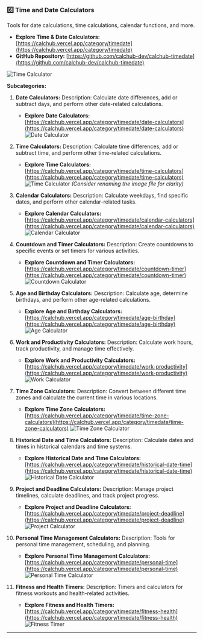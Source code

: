 ### **6️⃣ Time and Date Calculators**

Tools for date calculations, time calculations, calendar functions, and more.

*   **Explore Time & Date Calculators:** [https://calchub.vercel.app/category/timedate](https://calchub.vercel.app/category/timedate)
*   **GitHub Repository:** [https://github.com/calchub-dev/calchub-timedate](https://github.com/calchub-dev/calchub-timedate)

![Time Calculator](https://your-image-url.com/time.png)

**Subcategories:**

1.  **Date Calculators:**
    Description: Calculate date differences, add or subtract days, and perform other date-related calculations.
    *   **Explore Date Calculators:** [https://calchub.vercel.app/category/timedate/date-calculators](https://calchub.vercel.app/category/timedate/date-calculators)
    ![Date Calculator](https://your-image-url.com/date.png)

2.  **Time Calculators:**
    Description: Calculate time differences, add or subtract time, and perform other time-related calculations.
    *   **Explore Time Calculators:** [https://calchub.vercel.app/category/timedate/time-calculators](https://calchub.vercel.app/category/timedate/time-calculators)
    ![Time Calculator](https://your-image-url.com/timecalc.png)  *(Consider renaming the image file for clarity)*

3.  **Calendar Calculators:**
    Description: Calculate weekdays, find specific dates, and perform other calendar-related tasks.
    *   **Explore Calendar Calculators:** [https://calchub.vercel.app/category/timedate/calendar-calculators](https://calchub.vercel.app/category/timedate/calendar-calculators)
    ![Calendar Calculator](https://your-image-url.com/calendar.png)

4.  **Countdown and Timer Calculators:**
    Description: Create countdowns to specific events or set timers for various activities.
    *   **Explore Countdown and Timer Calculators:** [https://calchub.vercel.app/category/timedate/countdown-timer](https://calchub.vercel.app/category/timedate/countdown-timer)
    ![Countdown Calculator](https://your-image-url.com/countdown.png)

5.  **Age and Birthday Calculators:**
    Description: Calculate age, determine birthdays, and perform other age-related calculations.
    *   **Explore Age and Birthday Calculators:** [https://calchub.vercel.app/category/timedate/age-birthday](https://calchub.vercel.app/category/timedate/age-birthday)
    ![Age Calculator](https://your-image-url.com/age.png)

6.  **Work and Productivity Calculators:**
    Description: Calculate work hours, track productivity, and manage time effectively.
    *   **Explore Work and Productivity Calculators:** [https://calchub.vercel.app/category/timedate/work-productivity](https://calchub.vercel.app/category/timedate/work-productivity)
    ![Work Calculator](https://your-image-url.com/work.png)

7.  **Time Zone Calculators:**
    Description: Convert between different time zones and calculate the current time in various locations.
    *   **Explore Time Zone Calculators:** [https://calchub.vercel.app/category/timedate/time-zone-calculators](https://calchub.vercel.app/category/timedate/time-zone-calculators)
    ![Time Zone Calculator](https://your-image-url.com/timezone.png)

8.  **Historical Date and Time Calculators:**
    Description: Calculate dates and times in historical calendars and time systems.
    *   **Explore Historical Date and Time Calculators:** [https://calchub.vercel.app/category/timedate/historical-date-time](https://calchub.vercel.app/category/timedate/historical-date-time)
    ![Historical Date Calculator](https://your-image-url.com/historical.png)

9.  **Project and Deadline Calculators:**
    Description: Manage project timelines, calculate deadlines, and track project progress.
    *   **Explore Project and Deadline Calculators:** [https://calchub.vercel.app/category/timedate/project-deadline](https://calchub.vercel.app/category/timedate/project-deadline)
    ![Project Calculator](https://your-image-url.com/project.png)

10. **Personal Time Management Calculators:**
    Description: Tools for personal time management, scheduling, and planning.
    *   **Explore Personal Time Management Calculators:** [https://calchub.vercel.app/category/timedate/personal-time](https://calchub.vercel.app/category/timedate/personal-time)
    ![Personal Time Calculator](https://your-image-url.com/personal.png)

11. **Fitness and Health Timers:**
    Description: Timers and calculators for fitness workouts and health-related activities.
    *   **Explore Fitness and Health Timers:** [https://calchub.vercel.app/category/timedate/fitness-health](https://calchub.vercel.app/category/timedate/fitness-health)
    ![Fitness Timer](https://your-image-url.com/fitness.png)

---
